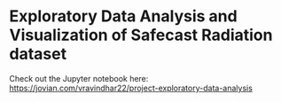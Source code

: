 # Exploratory Data Analysis and Visualization of Safecast Radiation dataset

Check out the Jupyter notebook here: https://jovian.com/vravindhar22/project-exploratory-data-analysis
